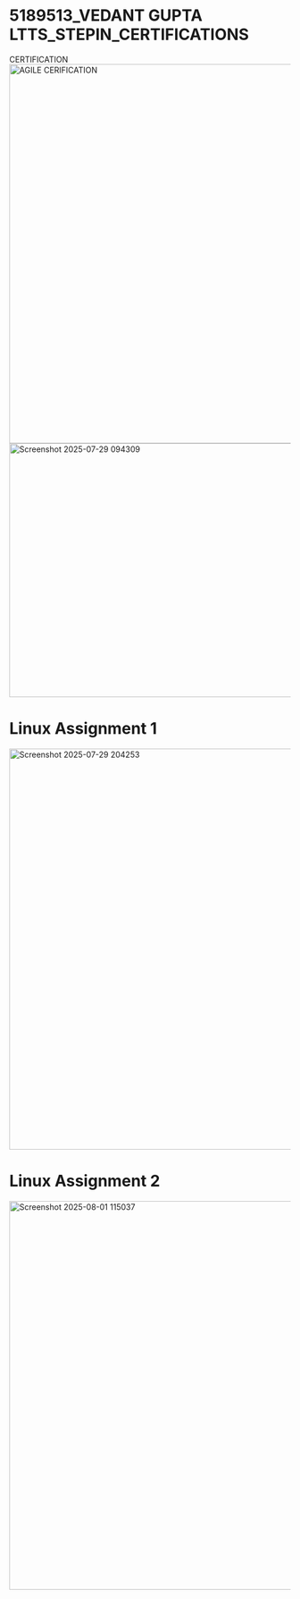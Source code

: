 # 5189513_VEDANT GUPTA LTTS_STEPIN_CERTIFICATIONS
CERTIFICATION
<img width="1355" height="678" alt="AGILE CERIFICATION" src="https://github.com/user-attachments/assets/5b40c6ae-38ec-4a43-a5a6-e915c1a35010" />
<img width="651" height="454" alt="Screenshot 2025-07-29 094309" src="https://github.com/user-attachments/assets/f927b1b3-b88e-42a6-8790-c21e6e03fede" />
# Linux Assignment 1
<img width="1365" height="717" alt="Screenshot 2025-07-29 204253" src="https://github.com/user-attachments/assets/46f54877-c110-4470-a360-fb1b06a058a9" />

# Linux Assignment 2
<img width="1164" height="695" alt="Screenshot 2025-08-01 115037" src="https://github.com/user-attachments/assets/d643a27e-cf65-48a6-a56c-c21490451582" />

